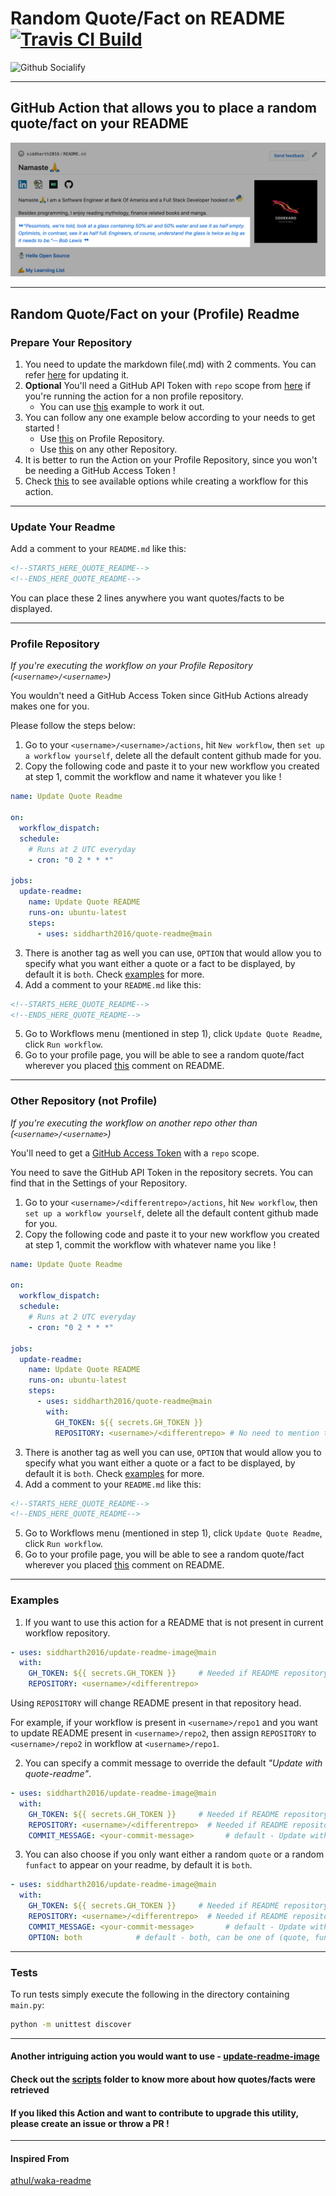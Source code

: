 # Random Quote/Fact on README [![Travis CI Build](https://travis-ci.org/siddharth2016/quote-readme.svg?branch=main)](https://travis-ci.org/github/siddharth2016/quote-readme)


![Github Socialify](https://socialify.git.ci/siddharth2016/quote-readme/image?font=Source%20Code%20Pro&forks=1&issues=1&pattern=Brick%20Wall&stargazers=1&theme=Dark)

---

## GitHub Action that allows you to place a random quote/fact on your README

![Random Quote On Readme Result](images/result.png)

---

## Random Quote/Fact on your (Profile) Readme

### Prepare Your Repository

1. You need to update the markdown file(.md) with 2 comments. You can refer [here](#update-your-readme) for updating it.
2. **Optional** You'll need a GitHub API Token with `repo` scope from [here](https://github.com/settings/tokens) if you're running the action for a non profile repository.
   - You can use [this](#other-repository-not-profile) example to work it out.
3. You can follow any one example below according to your needs to get started !
   - Use [this](#profile-repository) on Profile Repository.
   - Use [this](#other-repository-not-profile) on any other Repository.
4. It is better to run the Action on your Profile Repository, since you won't be needing a GitHub Access Token !
5. Check [this](#examples) to see available options while creating a workflow for this action.

---

### Update Your Readme

Add a comment to your `README.md` like this:

```md
<!--STARTS_HERE_QUOTE_README-->
<!--ENDS_HERE_QUOTE_README-->
```

You can place these 2 lines anywhere you want quotes/facts to be displayed.

---

### Profile Repository

_If you're executing the workflow on your Profile Repository  (`<username>/<username>`)_

You wouldn't need a GitHub Access Token since GitHub Actions already makes one for you.

Please follow the steps below:

1. Go to your `<username>/<username>/actions`, hit `New workflow`, then `set up a workflow yourself`, delete all the default content github made for you.
2. Copy the following code and paste it to your new workflow you created at step 1, commit the workflow and name it whatever you like !

```yml
name: Update Quote Readme

on:
  workflow_dispatch:
  schedule:
    # Runs at 2 UTC everyday
    - cron: "0 2 * * *"

jobs:
  update-readme:
    name: Update Quote README
    runs-on: ubuntu-latest
    steps:
      - uses: siddharth2016/quote-readme@main
```

3. There is another tag as well you can use, `OPTION` that would allow you to specify what you want either a quote or a fact to be displayed, by default it is `both`. Check [examples](#examples) for more.
4. Add a comment to your `README.md` like this:

```md
<!--STARTS_HERE_QUOTE_README-->
<!--ENDS_HERE_QUOTE_README-->
```

5. Go to Workflows menu (mentioned in step 1), click `Update Quote Readme`, click `Run workflow`.
6. Go to your profile page, you will be able to see a random quote/fact wherever you placed [this](#update-your-readme) comment on README.

---

### Other Repository (not Profile)

_If you're executing the workflow on another repo other than (`<username>/<username>`)_

You'll need to get a [GitHub Access Token](https://docs.github.com/en/actions/configuring-and-managing-workflows/authenticating-with-the-github_token) with a `repo` scope.

You need to save the GitHub API Token in the repository secrets. You can find that in the Settings of your Repository.

1. Go to your `<username>/<differentrepo>/actions`, hit `New workflow`, then `set up a workflow yourself`, delete all the default content github made for you.
2. Copy the following code and paste it to your new workflow you created at step 1, commit the workflow with whatever name you like !

```yml
name: Update Quote Readme

on:
  workflow_dispatch:
  schedule:
    # Runs at 2 UTC everyday
    - cron: "0 2 * * *"

jobs:
  update-readme:
    name: Update Quote README
    runs-on: ubuntu-latest
    steps:
      - uses: siddharth2016/quote-readme@main
        with:
          GH_TOKEN: ${{ secrets.GH_TOKEN }}
          REPOSITORY: <username>/<differentrepo> # No need to mention this if workflow present in current non profile repo.
```

3. There is another tag as well you can use, `OPTION` that would allow you to specify what you want either a quote or a fact to be displayed, by default it is `both`. Check [examples](#examples) for more.
4. Add a comment to your `README.md` like this:

```md
<!--STARTS_HERE_QUOTE_README-->
<!--ENDS_HERE_QUOTE_README-->
```

5. Go to Workflows menu (mentioned in step 1), click `Update Quote Readme`, click `Run workflow`.
6. Go to your profile page, you will be able to see a random quote/fact wherever you placed [this](#update-your-readme) comment on README.

---

### Examples

1. If you want to use this action for a README that is not present in current workflow repository.

```yml
- uses: siddharth2016/update-readme-image@main
  with:
    GH_TOKEN: ${{ secrets.GH_TOKEN }}     # Needed if README repository is not profile repo
    REPOSITORY: <username>/<differentrepo>
```

Using `REPOSITORY` will change README present in that repository head.

For example, if your workflow is present in `<username>/repo1` and you want to update README present in `<username>/repo2`, then assign `REPOSITORY` to `<username>/repo2` in workflow at `<username>/repo1`.

2. You can specify a commit message to override the default _"Update with quote-readme"_.

```yml
- uses: siddharth2016/update-readme-image@main
  with:
    GH_TOKEN: ${{ secrets.GH_TOKEN }}     # Needed if README repository is not profile repo
    REPOSITORY: <username>/<differentrepo>  # Needed if README repository is not current repo
    COMMIT_MESSAGE: <your-commit-message>       # default - Update with quote-readme
```

3. You can also choose if you only want either a random `quote` or a random `funfact` to appear on your readme, by default it is `both`.

```yml
- uses: siddharth2016/update-readme-image@main
  with:
    GH_TOKEN: ${{ secrets.GH_TOKEN }}     # Needed if README repository is not profile repo
    REPOSITORY: <username>/<differentrepo>  # Needed if README repository is not current repo
    COMMIT_MESSAGE: <your-commit-message>       # default - Update with quote-readme
    OPTION: both            # default - both, can be one of (quote, funfact, both), if 'both' then will display either a quote or a fact
```

---

### Tests

To run tests simply execute the following in the directory containing `main.py`:

```bash
python -m unittest discover
```

---

#### Another intriguing action you would want to use - [update-readme-image](https://github.com/marketplace/actions/update-image-readme)

#### Check out the [scripts](https://github.com/siddharth2016/quote-readme/tree/main/scripts) folder to know more about how quotes/facts were retrieved

#### If you liked this Action and want to contribute to upgrade this utility, please create an issue or throw a PR !

---

#### Inspired From

[athul/waka-readme](https://github.com/athul/waka-readme)
